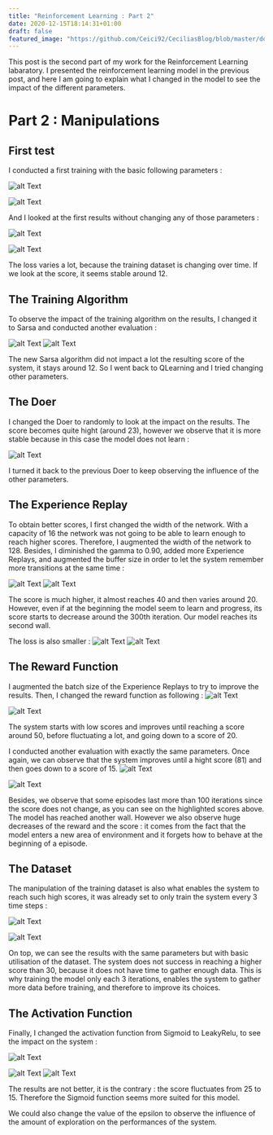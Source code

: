 ```yaml
---
title: "Reinforcement Learning : Part 2"
date: 2020-12-15T18:14:31+01:00
draft: false
featured_image: "https://github.com/Ceici92/CeciliasBlog/blob/master/docs/images/RL_2/Part2.png?raw=true"
---
```


This post is the second part of my work for the Reinforcement Learning labaratory.
I presented the reinforcement learning model in the previous post, and here I am going to explain what I changed in the model to see the impact of the different parameters.

# Part 2 : Manipulations

## First test 

I conducted a first training with the basic following parameters :

![alt Text](https://github.com/Ceici92/CeciliasBlog/blob/master/docs/images/RL_2/FirstStep.png?raw=true "First Test")

![alt Text](https://github.com/Ceici92/CeciliasBlog/blob/master/docs/images/RL_2/FirstStep2.png?raw=true "First Test 2")

And I looked at the first results without changing any of those parameters :

![alt Text](https://github.com/Ceici92/CeciliasBlog/blob/master/docs/images/RL_2/FirstStep3.png?raw=true "First Test 3")

![alt Text](https://github.com/Ceici92/CeciliasBlog/blob/master/docs/images/RL_2/FirstStep4.png?raw=true "First Test 4")


The loss varies a lot, because the training dataset is changing over time. If we look at the score, it seems stable around 12.


## The Training Algorithm

To observe the impact of the training algorithm on the results, I changed it to Sarsa and conducted another evaluation :

![alt Text](https://github.com/Ceici92/CeciliasBlog/blob/master/docs/images/RL_2/Sarsa.png?raw=true "Sarsa")
![alt Text](https://github.com/Ceici92/CeciliasBlog/blob/master/docs/images/RL_2/Sarsa2.png?raw=true "Sarsa 2")

The new Sarsa algorithm did not impact a lot the resulting score of the system, it stays around 12.
So I went back to QLearning and I tried changing other parameters.


## The Doer 

I changed the Doer to randomly to look at the impact on the results. 
The score becomes quite hight (around 23), however we observe that it is more stable because in this case the model does not learn :

![alt Text](https://github.com/Ceici92/CeciliasBlog/blob/master/docs/images/RL_2/Doer.png?raw=true "Doer")

I turned it back to the previous Doer to keep observing the influence of the other parameters.


## The Experience Replay

To obtain better scores, I first changed the width of the network. 
With a capacity of 16 the network was not going to be able to learn enough to reach higher scores. 
Therefore, I augmented the width of the network to 128. Besides, I diminished the gamma to 0.90, added more Experience Replays, and augmented the buffer size in order to let the system remember more transitions at the same time :

![alt Text](https://github.com/Ceici92/CeciliasBlog/blob/master/docs/images/RL_2/ER.png?raw=true "ERBis")
![alt Text](https://github.com/Ceici92/CeciliasBlog/blob/master/docs/images/RL_2/ER.png?raw=true "ER")

The score is much higher, it almost reaches 40 and then varies around 20. However, even if at the beginning the model seem to learn and progress, its score starts to decrease around the 300th iteration. Our model reaches its second wall.


The loss is also smaller :
![alt Text](https://github.com/Ceici92/CeciliasBlog/blob/master/docs/images/RL_2/ER2.png?raw=true "ER2")
![alt Text](https://github.com/Ceici92/CeciliasBlog/blob/master/docs/images/RL_2/ER3.png?raw=true "ER3")


## The Reward Function

I augmented the batch size of the Experience Replays to try to improve the results.
Then, I changed the reward function as following :
![alt Text](https://github.com/Ceici92/CeciliasBlog/blob/master/docs/images/RL_2/Reward1.png?raw=true "Reward")

![alt Text](https://github.com/Ceici92/CeciliasBlog/blob/master/docs/images/RL_2/Reward2.png?raw=true "Reward2")

The system starts with low scores and improves until reaching a score around 50, before fluctuating a lot, and going down to a score of 20.

I conducted another evaluation with exactly the same parameters. 
Once again, we can observe that the system improves until a hight score (81) and then goes down to a score of 15. 
![alt Text](https://github.com/Ceici92/CeciliasBlog/blob/master/docs/images/RL_2/Reward3.png?raw=true "Reward3")

![alt Text](https://github.com/Ceici92/CeciliasBlog/blob/master/docs/images/RL_2/Reward4.png?raw=true "Reward4")

Besides, we observe that some episodes last more than 100 iterations since the score does not change, as you can see on the highlighted scores above. 
The model has reached another wall. 
However we also observe huge decreases of the reward and the score : it comes from the fact that the model enters a new area of environment and it forgets how to behave at the beginning of a episode. 



## The Dataset

The manipulation of the training dataset is also what enables the system to reach such high scores, it was already set to only train the system every 3 time steps :

![alt Text](https://github.com/Ceici92/CeciliasBlog/blob/master/docs/images/RL_2/Dataset.png?raw=true "Dataset")

![alt Text](https://github.com/Ceici92/CeciliasBlog/blob/master/docs/images/RL_2/Dataset2.png?raw=true "Dataset")

On top, we can see the results with the same parameters but with basic utilisation of the dataset.
The system does not success in reaching a higher score than 30, because it does not have time to gather enough data. 
This is why training the model only each 3 iterations, enables the system to gather more data before training, and therefore to improve its choices.



## The Activation Function

Finally, I changed the activation function from Sigmoid to LeakyRelu, to see the impact on the system :

![alt Text](https://github.com/Ceici92/CeciliasBlog/blob/master/docs/images/RL_2/ActivationF2.png?raw=true "ActivationF")

![alt Text](https://github.com/Ceici92/CeciliasBlog/blob/master/docs/images/RL_2/ActivationF2.png?raw=true "ActivationF2")
![alt Text](https://github.com/Ceici92/CeciliasBlog/blob/master/docs/images/RL_2/ActivationF3.png?raw=true "ActivationF3")

The results are not better, it is the contrary : the score fluctuates from 25 to 15. 
Therefore the Sigmoid function seems more suited for this model.


We could also change the value of the epsilon to observe the influence of the amount of exploration on the performances of the system.
